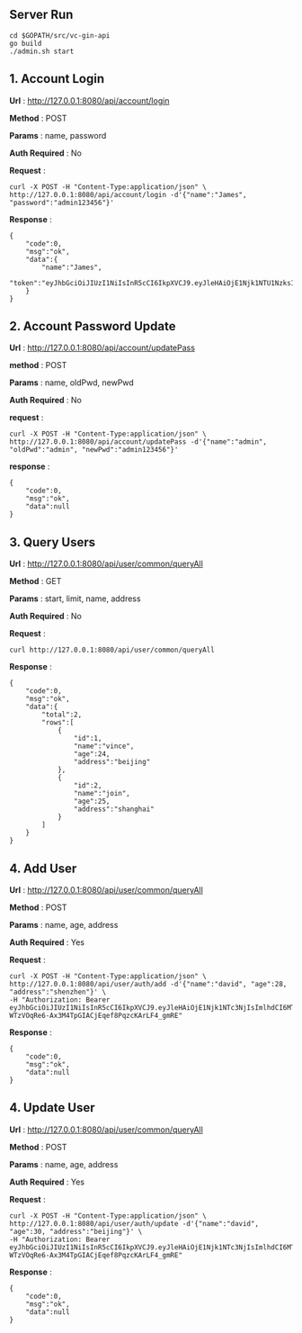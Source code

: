 ## Server Run
```shell script
cd $GOPATH/src/vc-gin-api
go build
./admin.sh start
```

## 1. Account Login

**Url** : http://127.0.0.1:8080/api/account/login

**Method** : POST

**Params** : name, password

**Auth Required** : No

**Request** :

```shell script
curl -X POST -H "Content-Type:application/json" \
http://127.0.0.1:8080/api/account/login -d'{"name":"James", "password":"admin123456"}'
```
**Response** :

```
{
    "code":0,
    "msg":"ok",
    "data":{
        "name":"James",
        "token":"eyJhbGciOiJIUzI1NiIsInR5cCI6IkpXVCJ9.eyJleHAiOjE1Njk1NTU1NzksImlhdCI6MTU2OTU1NTI3OSwiaWQiOjEsIm5iZiI6MTU2OTU1NTI3OSwidXNlcm5hbWUiOiJKYW1lcyJ9.fsfgR494cmJiO7Jq0uRJqOdVGz9icZ5JnkHtWcbTiFs"
    }
}
```

## 2. Account Password Update

**Url** : http://127.0.0.1:8080/api/account/updatePass

**method** : POST

**Params** : name, oldPwd, newPwd

**Auth Required** : No

**request** :

```shell script
curl -X POST -H "Content-Type:application/json" \
http://127.0.0.1:8080/api/account/updatePass -d'{"name":"admin", "oldPwd":"admin", "newPwd":"admin123456"}'
```
**response** :

```
{
    "code":0,
    "msg":"ok",
    "data":null
}
```

## 3. Query Users

**Url** : http://127.0.0.1:8080/api/user/common/queryAll

**Method** : GET

**Params** : start, limit, name, address

**Auth Required** : No

**Request** :

```shell script
curl http://127.0.0.1:8080/api/user/common/queryAll
```

**Response**  :

```
{
    "code":0,
    "msg":"ok",
    "data":{
        "total":2,
        "rows":[
            {
                "id":1,
                "name":"vince",
                "age":24,
                "address":"beijing"
            },
            {
                "id":2,
                "name":"join",
                "age":25,
                "address":"shanghai"
            }
        ]
    }
}
```

## 4. Add User

**Url** : http://127.0.0.1:8080/api/user/common/queryAll

**Method** : POST

**Params** : name, age, address

**Auth Required** : Yes

**Request** :

```shell script
curl -X POST -H "Content-Type:application/json" \
http://127.0.0.1:8080/api/user/auth/add -d'{"name":"david", "age":28, "address":"shenzhen"}' \
-H "Authorization: Bearer eyJhbGciOiJIUzI1NiIsInR5cCI6IkpXVCJ9.eyJleHAiOjE1Njk1NTc3NjIsImlhdCI6MTU2OTU1NzE2MiwiaWQiOjEsIm5iZiI6MTU2OTU1NzE2MiwidXNlcm5hbWUiOiJKYW1lcyJ9.-WTzVOqRe6-Ax3M4TpGIACjEqef8PqzcKArLF4_gmRE"
```

**Response**  :
```shell script
{
    "code":0,
    "msg":"ok",
    "data":null
}
```

## 4. Update User

**Url** : http://127.0.0.1:8080/api/user/common/queryAll

**Method** : POST

**Params** : name, age, address

**Auth Required** : Yes

**Request** :

```shell script
curl -X POST -H "Content-Type:application/json" \
http://127.0.0.1:8080/api/user/auth/update -d'{"name":"david", "age":30, "address":"beijing"}' \
-H "Authorization: Bearer eyJhbGciOiJIUzI1NiIsInR5cCI6IkpXVCJ9.eyJleHAiOjE1Njk1NTc3NjIsImlhdCI6MTU2OTU1NzE2MiwiaWQiOjEsIm5iZiI6MTU2OTU1NzE2MiwidXNlcm5hbWUiOiJKYW1lcyJ9.-WTzVOqRe6-Ax3M4TpGIACjEqef8PqzcKArLF4_gmRE"
```

**Response**  :
```
{
    "code":0,
    "msg":"ok",
    "data":null
}
```